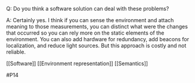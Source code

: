 Q: Do you think a software solution can deal with these problems?

A: Certainly yes. I think if you can sense the environment and attach meaning to those measurements, you can distinct what were the changes that occurred so you can rely more on the static elements of the environment. You can also add hardware for redundancy, add beacons for localization, and reduce light sources. But this approach is costly and not reliable.

[[Software]]
[[Environment representation]]
[[Semantics]]

#P14 